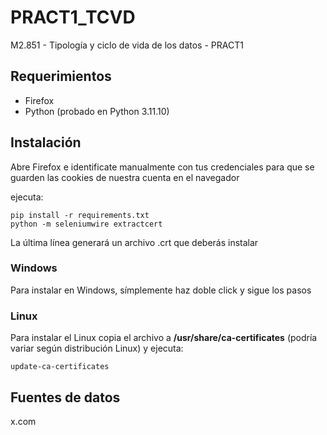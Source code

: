 # PRACT1_TCVD
M2.851 - Tipología y ciclo de vida de los datos - PRACT1

## Requerimientos
- Firefox
- Python (probado en Python 3.11.10)

## Instalación
Abre Firefox e identificate manualmente con tus credenciales para que se guarden las cookies de nuestra cuenta en el navegador

ejecuta:
```
pip install -r requirements.txt
python -m seleniumwire extractcert
```
La última línea generará un archivo .crt que deberás instalar

### Windows
Para instalar en Windows, símplemente haz doble click y sigue los pasos
### Linux
Para instalar el Linux copia el archivo a **/usr/share/ca-certificates** (podría variar según distribución Linux)
y ejecuta:
```
update-ca-certificates
```

## Fuentes de datos
x.com